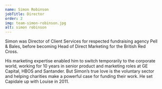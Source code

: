 ```yaml
---
name: Simon Robinson
jobTitle: Director
order: 2
img: team-simon-robinson.jpg
alt: simon robinson
---
```


Simon was Director of Client Services for respected fundraising agency Pell & Bales, before becoming Head of Direct Marketing for the British Red Cross.

His marketing expertise enabled him to switch temporarily to the corporate world, working for 10 years in senior product and marketing roles at GE Capital, HBOS and Santander. But Simon’s true love is the voluntary sector and helping charities make a powerful case for funding their work. He set Capidale up with Louise in 2011.
